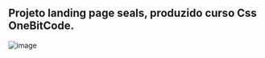 ## Projeto landing page seals, produzido curso Css OneBitCode.

![image]([https://github.com/Bscanto/HTML_CSS_JS_Project/assets/75629284/dd1f4f99-ca49-4447-86bf-85c66b8717b0](https://github.com/Bscanto/HTML_CSS_JS_Project/blob/main/Projetos%20com%20HTML%20-CSS-%20JS/Landing%20page%20Seals/video/video/pexels-zlatin-georgiev-5607740_2160p.mp4))


